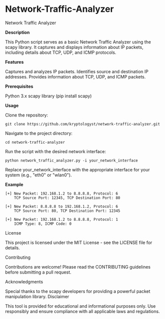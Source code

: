 # Network-Traffic-Analyzer

Network Traffic Analyzer


**Description**

This Python script serves as a basic Network Traffic Analyzer using the scapy library. It captures and displays information about IP packets, including details about TCP, UDP, and ICMP protocols.


**Features**

Captures and analyzes IP packets.
Identifies source and destination IP addresses.
Provides information about TCP, UDP, and ICMP packets.


**Prerequisites**

Python 3.x
scapy library (pip install scapy)


**Usage**

Clone the repository:

    git clone https://github.com/kryptologyst/network-traffic-analyzer.git

Navigate to the project directory:

    cd network-traffic-analyzer

Run the script with the desired network interface:

    python network_traffic_analyzer.py -i your_network_interface
    
Replace your_network_interface with the appropriate interface for your system (e.g., "eth0" or "wlan0").


**Example**

    [+] New Packet: 192.168.1.2 to 8.8.8.8, Protocol: 6
        TCP Source Port: 12345, TCP Destination Port: 80
    
    [+] New Packet: 8.8.8.8 to 192.168.1.2, Protocol: 6
        TCP Source Port: 80, TCP Destination Port: 12345
    
    [+] New Packet: 192.168.1.2 to 8.8.8.8, Protocol: 1
        ICMP Type: 8, ICMP Code: 0

    
License

This project is licensed under the MIT License - see the LICENSE file for details.


Contributing

Contributions are welcome! Please read the CONTRIBUTING guidelines before submitting a pull request.


Acknowledgments

Special thanks to the scapy developers for providing a powerful packet manipulation library.
Disclaimer

This tool is provided for educational and informational purposes only. Use responsibly and ensure compliance with all applicable laws and regulations.
